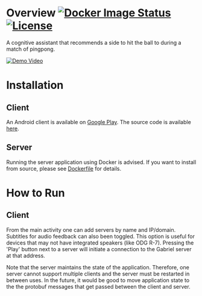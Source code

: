 # Overview [![Docker Image Status][docker-image]][docker] [![License][license-image]][license]

A cognitive assistant that recommends a side to hit the ball to during a match of pingpong.

[![Demo Video](https://img.youtube.com/vi/_lp32sowyUA/0.jpg)](https://www.youtube.com/watch?v=_lp32sowyUA)

[docker-image]: https://img.shields.io/docker/build/cmusatyalab/gabriel-pingpong.svg
[docker]: https://hub.docker.com/r/cmusatyalab/gabriel-pingpong

[license-image]: http://img.shields.io/badge/license-Apache--2-blue.svg?style=flat
[license]: LICENSE

# Installation
## Client
An Android client is available on [Google Play](https://play.google.com/store/apps/details?id=edu.cmu.cs.gabrielclient). The source code is available [here](https://github.com/cmusatyalab/gabriel-instruction/tree/master/android).

## Server
Running the server application using Docker is advised. If you want to install from source, please see [Dockerfile](Dockerfile) for details.

# How to Run
## Client
From the main activity one can add servers by name and IP/domain. Subtitles for audio feedback can also been toggled. This option is useful for devices that may not have integrated speakers (like ODG R-7).
Pressing the 'Play' button next to a server will initiate a connection to the Gabriel server at that address.


Note that the server maintains the state of the application. Therefore, one server cannot support multiple clients and the server must be restarted in between uses. In the future, it would be good to move application state to the the protobuf messages that get passed between the client and server. 
